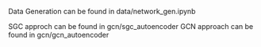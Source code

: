 Data Generation can be found in data/network_gen.ipynb

SGC approch can be found in gcn/sgc_autoencoder
GCN approach can be found in gcn/gcn_autoencoder
